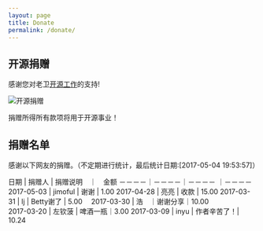 ```yaml
---
layout: page
title: Donate
permalink: /donate/
---
```


## 开源捐赠

感谢您对老卫[开源工作](https://github.com/waylau)的支持!

![开源捐赠](https://waylau.com/images/showmethemoney-sm.jpg)

捐赠所得所有款项将用于开源事业！

## 捐赠名单

感谢以下网友的捐赠。（不定期进行统计，最后统计日期:[2017-05-04 19:53:57]）

日期  | 捐赠人  | 捐赠说明　｜　金额 
－－－－｜－－－－｜－－－－ ｜－－－－   
2017-05-03  | jimoful  | 谢谢 | 1.00 
2017-04-28 | 亮亮 | 收款 | 15.00
2017-03-31 | lj  | Betty谢了  | 5.00　
2017-03-30 | 浩　｜谢谢分享｜10.00  
2017-03-20 | 左钦菠 | 啤酒一瓶｜3.00 
2017-03-09 | inyu | 作者辛苦了！| 10.24  